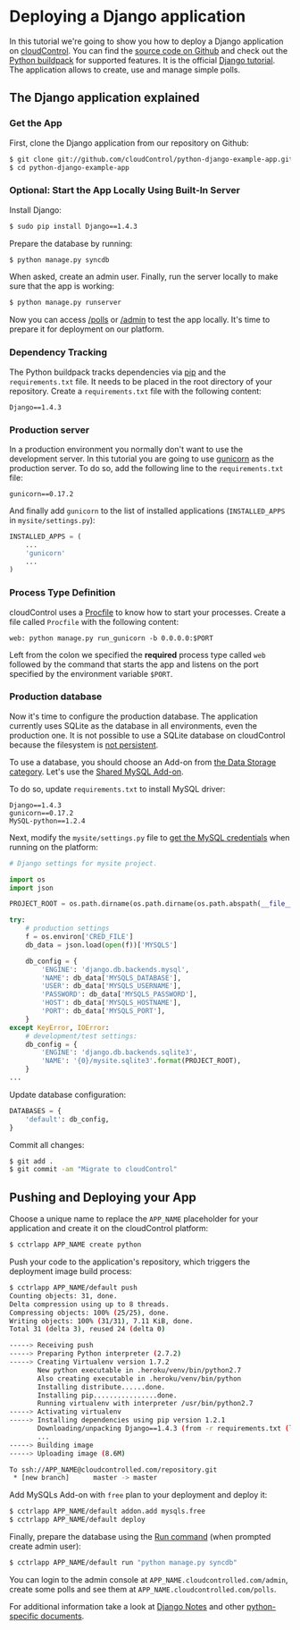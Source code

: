 # Deploying a Django application

In this tutorial we're going to show you how to deploy a Django application on [cloudControl]. You can find the [source code on Github][example-app] and check out the [Python buildpack][python buildpack] for supported features. It is the official [Django tutorial]. The application allows to create, use and manage simple polls.

## The Django application explained

### Get the App

First, clone the Django application from our repository on Github:

~~~bash
$ git clone git://github.com/cloudControl/python-django-example-app.git
$ cd python-django-example-app
~~~

### Optional: Start the App Locally Using Built-In Server

Install Django:

~~~bash
$ sudo pip install Django==1.4.3
~~~

Prepare the database by running:

~~~bash
$ python manage.py syncdb
~~~

When asked, create an admin user. Finally, run the server locally to make sure that the app is working:

~~~bash
$ python manage.py runserver
~~~

Now you can access [/polls](http://localhost:8000/polls/) or [/admin](http://localhost:8000/admin/) to test the app locally. It's time to prepare it for deployment on our platform.

### Dependency Tracking

The Python buildpack tracks dependencies via [pip] and the `requirements.txt` file. It needs to be placed in the root directory of your repository. Create a `requirements.txt` file with the following content:

~~~
Django==1.4.3
~~~

### Production server

In a production environment you normally don't want to use the development server. In this tutorial you are going to use [gunicorn] as the production server. To do so, add the following line to the `requirements.txt` file:

~~~
gunicorn==0.17.2
~~~

And finally add `gunicorn` to the list of installed applications (`INSTALLED_APPS` in `mysite/settings.py`):

~~~python
INSTALLED_APPS = (
    ...
    'gunicorn'
    ...
)
~~~

### Process Type Definition

cloudControl uses a [Procfile] to know how to start your processes. Create a file called `Procfile` with the following content:

~~~
web: python manage.py run_gunicorn -b 0.0.0.0:$PORT
~~~

Left from the colon we specified the **required** process type called `web` followed by the command that starts the app and listens on the port specified by the environment variable `$PORT`.

### Production database

Now it's time to configure the production database. The application currently uses SQLite as the database in all environments, even the production one. It is not possible to use a SQLite database on cloudControl because the filesystem is [not persistent][filesystem].

To use a database, you should choose an Add-on from [the Data Storage category][data-storage-addons]. Let's use the [Shared MySQL Add-on][mysqls].

To do so, update `requirements.txt` to install MySQL driver:

~~~
Django==1.4.3
gunicorn==0.17.2
MySQL-python==1.2.4
~~~

Next, modify the `mysite/settings.py` file to [get the MySQL credentials][get-conf] when running
on the platform:

~~~python
# Django settings for mysite project.

import os
import json

PROJECT_ROOT = os.path.dirname(os.path.dirname(os.path.abspath(__file__)))

try:
    # production settings
    f = os.environ['CRED_FILE']
    db_data = json.load(open(f))['MYSQLS']

    db_config = {
        'ENGINE': 'django.db.backends.mysql',
        'NAME': db_data['MYSQLS_DATABASE'],
        'USER': db_data['MYSQLS_USERNAME'],
        'PASSWORD': db_data['MYSQLS_PASSWORD'],
        'HOST': db_data['MYSQLS_HOSTNAME'],
        'PORT': db_data['MYSQLS_PORT'],
    }
except KeyError, IOError:
    # development/test settings:
    db_config = {
        'ENGINE': 'django.db.backends.sqlite3',
        'NAME': '{0}/mysite.sqlite3'.format(PROJECT_ROOT),
    }
...
~~~

Update database configuration:
~~~python
DATABASES = {
    'default': db_config,
}
~~~

Commit all changes:

~~~bash
$ git add .
$ git commit -am "Migrate to cloudControl"
~~~

## Pushing and Deploying your App

Choose a unique name to replace the `APP_NAME` placeholder for your application and create it on the cloudControl platform: 

~~~bash
$ cctrlapp APP_NAME create python
~~~

Push your code to the application's repository, which triggers the deployment image build process:

~~~bash
$ cctrlapp APP_NAME/default push
Counting objects: 31, done.
Delta compression using up to 8 threads.
Compressing objects: 100% (25/25), done.
Writing objects: 100% (31/31), 7.11 KiB, done.
Total 31 (delta 3), reused 24 (delta 0)

-----> Receiving push
-----> Preparing Python interpreter (2.7.2)
-----> Creating Virtualenv version 1.7.2
       New python executable in .heroku/venv/bin/python2.7
       Also creating executable in .heroku/venv/bin/python
       Installing distribute......done.
       Installing pip................done.
       Running virtualenv with interpreter /usr/bin/python2.7
-----> Activating virtualenv
-----> Installing dependencies using pip version 1.2.1
       Downloading/unpacking Django==1.4.3 (from -r requirements.txt (line 1))
       ...
-----> Building image
-----> Uploading image (8.6M)

To ssh://APP_NAME@cloudcontrolled.com/repository.git
 * [new branch]      master -> master
~~~

Add MySQLs Add-on with `free` plan to your deployment and deploy it:
~~~bash
$ cctrlapp APP_NAME/default addon.add mysqls.free
$ cctrlapp APP_NAME/default deploy
~~~

Finally, prepare the database using the [Run command][ssh-session] (when prompted create admin user):

~~~bash
$ cctrlapp APP_NAME/default run "python manage.py syncdb"
~~~

You can login to the admin console at `APP_NAME.cloudcontrolled.com/admin`, create some polls and see them at `APP_NAME.cloudcontrolled.com/polls`.

For additional information take a look at [Django Notes][django-notes] and other [python-specific documents][python-guides].

[django]: https://www.djangoproject.com/
[cloudControl]: http://www.cloudcontrol.com
[cloudControl-doc-user]: https://www.cloudcontrol.com/dev-center/Platform%20Documentation#user-accounts
[cloudControl-doc-cmdline]: https://www.cloudcontrol.com/dev-center/Platform%20Documentation#command-line-client-web-console-and-api
[Procfile]: https://www.cloudcontrol.com/dev-center/Platform%20Documentation#buildpacks-and-the-procfile
[git]: https://help.github.com/articles/set-up-git
[filesystem]: https://www.cloudcontrol.com/dev-center/Platform%20Documentation#non-persistent-filesystem
[data-storage-addons]: https://www.cloudcontrol.com/dev-center/Add-on%20Documentation/Data%20Storage/
[mysqls]: https://www.cloudcontrol.com/dev-center/Add-on%20Documentation/Data%20Storage/MySQLs
[example-app]: https://github.com/cloudControl/python-django-example-app
[django-notes]: https://www.cloudcontrol.com/dev-center/Guides/Python/Django%20notes
[get-conf]: https://www.cloudcontrol.com/dev-center/Guides/Python/Add-on%20credentials
[Django tutorial]: https://docs.djangoproject.com/en/1.4/intro/tutorial01/
[python-guides]: https://www.cloudcontrol.com/dev-center/Guides/Python
[python buildpack]: https://github.com/cloudControl/buildpack-python
[pip]: http://www.pip-installer.org/
[gunicorn]: http://gunicorn.org/
[worker]: https://www.cloudcontrol.com/dev-center/Platform%20Documentation#scheduled-jobs-and-background-workers
[db-commit]: https://github.com/cloudControl/python-django-example-app/commit/983f45e46ce0707476cec167ea062e19adcb53c9
[ssh-session]: https://www.cloudcontrol.com/dev-center/Platform%20Documentation#secure-shell-ssh
